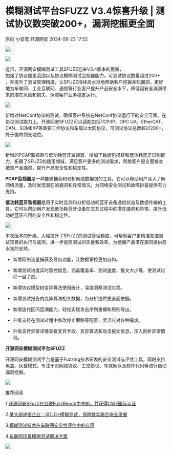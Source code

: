 #  模糊测试平台SFUZZ V3.4惊喜升级 | 测试协议数突破200+，漏洞挖掘更全面   
原创 小安君  开源网安   2024-08-23 17:52  
  
![](https://mmbiz.qpic.cn/sz_mmbiz_gif/7odotBhDic1XXibibPYPmQQfCKN6uo2KafoFJiao0APgOmgDcIVD5ZMzCaEVaRZ9wpicYZrWOcqpZSrEuHo0LiaHcErA/640?wx_fmt=gif&from=appmsg "")  
  
![](https://mmbiz.qpic.cn/sz_mmbiz_jpg/7odotBhDic1XXibibPYPmQQfCKN6uo2KafoN74hWWs4tCiczOGZNibYEkUTN0LMzeibO80400icia6B8trbabhmtF4J5Kg/640?wx_fmt=jpeg&from=appmsg "")  
  
近日，开源网安模糊测试工具SFUZZ迎来V3.4版本的更新，  
加强了协议覆盖范围以及协议模糊测试监视器能力，可测试协议数量超过200+  
，并提升了测试管理精度，让SFUZZ持续高水准地帮助客户挖掘未知漏洞，更好地为车联网、工业互联网、通信等行业客户提升产品安全水平，降低因安全漏洞带来的潜在风险和损失，保障客户业务稳定运行。  
  
![](https://mmbiz.qpic.cn/sz_mmbiz_png/7odotBhDic1XXibibPYPmQQfCKN6uo2KafoWOVA6dTQo7WH6DE7PpGaJ6LgwibXLuR67audNjqibEzLYFQkkLB1DLlw/640?wx_fmt=png&from=appmsg "")  
  
新增对NetConf协议的测试，确保客户系统在NetConf协议运行下的安全可靠。在协议测试能力上，开源网安SFUZZ可以适配包括TCP/IP、OPC UA、EtherCAT、CAN、SOME/IP等重要工控协议和车载以太网协议，可测试协议总数超过200+，处于国内领先地位。  
  
![](https://mmbiz.qpic.cn/sz_mmbiz_png/7odotBhDic1XXibibPYPmQQfCKN6uo2KafoG2NuiblDibOvytML3ricEgeuQoNAibFnwKSg5H1icCbMS7jYz12w0eKr2Sg/640?wx_fmt=png&from=appmsg "")  
  
新增的PCAP监视器与低功耗蓝牙监视器，增加了数据包捕获和低功耗蓝牙识别能力，拓展了SFUZZ的适用领域，满足客户更多的测试需求，帮助客户更全面排查被测产品漏洞，提升产品安全性和稳定性。  
  
**PCAP监视器**是一种能够捕获和分析网络数据包的工具。它可以帮助用户深入了解网络流量，及时发现潜在的漏洞和异常情况，为网络安全测试和故障排查提供有力支持。  
  
**低功耗蓝牙监视器**是用于实时监测和分析低功耗蓝牙设备通信状态及数据传输的工具。它可以帮助用户发现低功耗蓝牙设备在交互过程中的潜在漏洞和异常，提升低功耗蓝牙应用的安全性和稳定性。  
  
![](https://mmbiz.qpic.cn/sz_mmbiz_png/7odotBhDic1XXibibPYPmQQfCKN6uo2Kafo7XKHq2PhPSbZGE5wmNvWtxlPkeHtyOBR7ibxDzgSo7Ip03vaLjNQkGQ/640?wx_fmt=png&from=appmsg "")  
  
本次版本的升级，大幅提升了SFUZZ的测试管理精度，可帮助客户更精准管控测试项目的执行与监测，进一步提高测试的质量和效率，为挖掘产品潜在漏洞提供高水准的支持。  
  
- 新增网络流量捕获及导出功能，让数据掌控更加自如。  
  
- 新增测试进度实时监控信息，涵盖覆盖率、测试速度、报文大小等，使测试过程一目了然。  
  
- 新增协议模型树变异算法使用统计，深度洞察测试过程。  
  
- 新增测试报告内变异算法相关数据，为分析提供更全面依据。  
  
- 新增迭代区间回溯能力，轻松实现攻击序列重播和用例导出。  
  
- 升级支持在测试过程中修改停止策略等配置，灵活应对各种需求。  
  
- 升级支持异常详情查看变异字段、变异算法和攻击报文信息，深入剖析异常情况。  
  
  
  
**开源网安模糊测试平台SFUZZ**  
  
开源网安模糊测试平台是基于Fuzzing技术研发的安全测试与评估工具，同时支持黑盒、灰盒模式，专注于对网络协议、工控协议、车联网以及软件代码等进行自动漏洞挖掘。  
  
![](https://mmbiz.qpic.cn/sz_mmbiz_png/7odotBhDic1XXibibPYPmQQfCKN6uo2KafoE9piat5q7IiaaqIicjsnu05V1xEnE2C9RyMk3B21FCW67Ks2Yia634HcBQ/640?wx_fmt=png&from=appmsg "")  
  
  
  
  
推荐阅读  
  
  
1.[开源网安SFuzz在谷歌FuzzBench中夺魁，并获得CWE国际认证](http://mp.weixin.qq.com/s?__biz=MzI0NzY1MDgyMw==&mid=2247507020&idx=1&sn=62d6b6dea3518953c0b883c1d68211a1&chksm=e9ae5324ded9da3256c9a575fff6207d11d3eb5c1863b7b5053f0f1867e5230d97e2cca68644&scene=21#wechat_redirect)  
  
  
  
2.[某头部通信企业：SDLC+模糊测试，保障数实融合安全发展](http://mp.weixin.qq.com/s?__biz=MzI0NzY1MDgyMw==&mid=2247507913&idx=1&sn=96ebde1cf82201cdeee988f8f7007e8f&chksm=e9ae50a1ded9d9b7382a3b1934d791f5d3cd27e3338b97518500f6f57c987a1ba99a4a1db98e&scene=21#wechat_redirect)  
  
  
  
3.[模糊测试技术在车联网安全性评估中的应用](http://mp.weixin.qq.com/s?__biz=MzI0NzY1MDgyMw==&mid=2247511797&idx=1&sn=ddc24246145688a4a9d73538d9a0cbbb&chksm=e9ae219dded9a88bcea17b8c9f33836017664d3719b108db9779238c60876cd02b595f23957b&scene=21#wechat_redirect)  
  
  
  
4.[车联网场景模糊测试解决方案](http://mp.weixin.qq.com/s?__biz=MzI0NzY1MDgyMw==&mid=2247507476&idx=1&sn=6e225476dc5e5c36f834b5f36773e3ed&chksm=e9ae517cded9d86a756bafe0b24a2d65a9fe8423dd675aa9015df1e7f09981ada40b4b25a1b1&scene=21#wechat_redirect)  
  
  
  
![](https://mmbiz.qpic.cn/sz_mmbiz_png/7odotBhDic1VhGdvNRpmaypBMQbpCCFrCKGjDudbAlh8iby7aGpxD5mLpqmQRMoyoricoTyvy1uSfVT4TCZhteribQ/640?wx_fmt=other&from=appmsg&tp=webp&wxfrom=5&wx_lazy=1&wx_co=1 "")  
  

